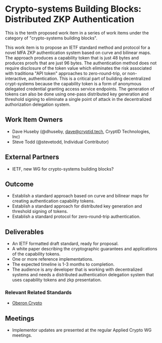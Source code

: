 # Crypto-systems Building Blocks: Distributed ZKP Authentication

This is the tenth proposed work item in a series of work items under the
category of "crypto-systems building blocks".

This work item is to propose an IETF standard method and protocol for a novel
MFA ZKP authentication system based on curve and bilinear maps. The approach
produces a capability token that is just 48 bytes and produces proofs that are
just 96 bytes. The authentication method does not require disclosure of the
token value which eliminates the risk associated with traditiona "API token"
approaches to zero-round-trip, or non-interactive, authentication. This is
a critical part of building decentralized crypt-systems because the capability
token is a form of anonymous delegated credential granting access service
endpoints. The generation of tokens can also be done using one-pass distributed
key generation and threshold signing to eliminate a single point of attack in
the decentralized authorization delegation system.

## Work Item Owners
- Dave Huseby (@dhuseby, dave@cryptid.tech, CryptID Technologies, Inc)
- Steve Todd (@stevetodd, Individual Contributor)

## External Partners
- IETF, new WG for crypto-systems building blocks?

## Outcome
- Establish a standard approach based on curve and bilinear maps for creating
  authentication capability tokens.
- Establish a standard approach for distributed key generation and threshold
  signing of tokens.
- Establish a standard protocol for zero-round-trip authentication.

## Deliverables
- An IETF formatted draft standard, ready for proposal.
- A white paper describing the cryptographic guarantees and applications of the
  capability tokens.
- One or more reference implementations.
- The expected timeline is 1-3 months to completion.
- The audience is any developer that is working with decentralized systems and
  needs a distributed authentication delegation system that uses capability
  tokens and zkp presentation.

### Relevant Related Standards
- [Oberon Crypto][0]

## Meetings
- Implementor updates are presented at the regular Applied Crypto WG meetings.

[0]: https://github.com/mikelodder7/oberon/blob/main/CRYPTO.md
